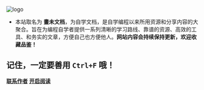 
![logo](https://s4.ax1x.com/2022/01/21/7ROxcd.png)


- 本站取名为 **畫未文档**，为自学文档，是自学编程以来所用资源和分享内容的大聚合。旨在为编程自学者提供一系列清晰的学习路线、靠谱的资源、高效的工具、和务实的文章，方便自己也方便他人。**网站内容会持续保持更新，欢迎收藏品鉴！**

## 记住，一定要善用 `Ctrl+F` 哦！

[**联系作者**](https://jq.qq.com/?_wv=1027&k=poGNk9yX)
[**开启阅读**](README.md)